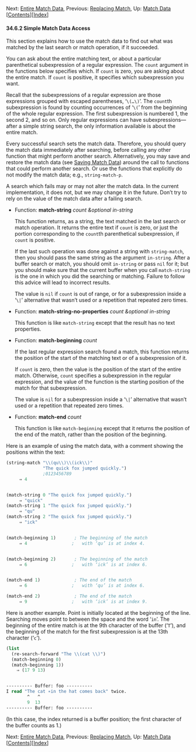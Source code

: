 

Next: [Entire Match Data](Entire-Match-Data.html), Previous: [Replacing Match](Replacing-Match.html), Up: [Match Data](Match-Data.html)   \[[Contents](index.html#SEC_Contents "Table of contents")]\[[Index](Index.html "Index")]

#### 34.6.2 Simple Match Data Access

This section explains how to use the match data to find out what was matched by the last search or match operation, if it succeeded.

You can ask about the entire matching text, or about a particular parenthetical subexpression of a regular expression. The `count` argument in the functions below specifies which. If `count` is zero, you are asking about the entire match. If `count` is positive, it specifies which subexpression you want.

Recall that the subexpressions of a regular expression are those expressions grouped with escaped parentheses, ‘`\(…\)`’. The `count`th subexpression is found by counting occurrences of ‘`\(`’ from the beginning of the whole regular expression. The first subexpression is numbered 1, the second 2, and so on. Only regular expressions can have subexpressions—after a simple string search, the only information available is about the entire match.

Every successful search sets the match data. Therefore, you should query the match data immediately after searching, before calling any other function that might perform another search. Alternatively, you may save and restore the match data (see [Saving Match Data](Saving-Match-Data.html)) around the call to functions that could perform another search. Or use the functions that explicitly do not modify the match data; e.g., `string-match-p`.

A search which fails may or may not alter the match data. In the current implementation, it does not, but we may change it in the future. Don’t try to rely on the value of the match data after a failing search.

*   Function: **match-string** *count \&optional in-string*

    This function returns, as a string, the text matched in the last search or match operation. It returns the entire text if `count` is zero, or just the portion corresponding to the `count`th parenthetical subexpression, if `count` is positive.

    If the last such operation was done against a string with `string-match`, then you should pass the same string as the argument `in-string`. After a buffer search or match, you should omit `in-string` or pass `nil` for it; but you should make sure that the current buffer when you call `match-string` is the one in which you did the searching or matching. Failure to follow this advice will lead to incorrect results.

    The value is `nil` if `count` is out of range, or for a subexpression inside a ‘`\|`’ alternative that wasn’t used or a repetition that repeated zero times.

<!---->

*   Function: **match-string-no-properties** *count \&optional in-string*

    This function is like `match-string` except that the result has no text properties.

<!---->

*   Function: **match-beginning** *count*

    If the last regular expression search found a match, this function returns the position of the start of the matching text or of a subexpression of it.

    If `count` is zero, then the value is the position of the start of the entire match. Otherwise, `count` specifies a subexpression in the regular expression, and the value of the function is the starting position of the match for that subexpression.

    The value is `nil` for a subexpression inside a ‘`\|`’ alternative that wasn’t used or a repetition that repeated zero times.

<!---->

*   Function: **match-end** *count*

    This function is like `match-beginning` except that it returns the position of the end of the match, rather than the position of the beginning.

Here is an example of using the match data, with a comment showing the positions within the text:

```lisp
(string-match "\\(qu\\)\\(ick\\)"
              "The quick fox jumped quickly.")
              ;0123456789
     ⇒ 4
```

```lisp
```

```lisp
(match-string 0 "The quick fox jumped quickly.")
     ⇒ "quick"
(match-string 1 "The quick fox jumped quickly.")
     ⇒ "qu"
(match-string 2 "The quick fox jumped quickly.")
     ⇒ "ick"
```

```lisp
```

```lisp
(match-beginning 1)       ; The beginning of the match
     ⇒ 4                 ;   with ‘qu’ is at index 4.
```

```lisp
```

```lisp
(match-beginning 2)       ; The beginning of the match
     ⇒ 6                 ;   with ‘ick’ is at index 6.
```

```lisp
```

```lisp
(match-end 1)             ; The end of the match
     ⇒ 6                 ;   with ‘qu’ is at index 6.

(match-end 2)             ; The end of the match
     ⇒ 9                 ;   with ‘ick’ is at index 9.
```

Here is another example. Point is initially located at the beginning of the line. Searching moves point to between the space and the word ‘`in`’. The beginning of the entire match is at the 9th character of the buffer (‘`T`’), and the beginning of the match for the first subexpression is at the 13th character (‘`c`’).

```lisp
(list
  (re-search-forward "The \\(cat \\)")
  (match-beginning 0)
  (match-beginning 1))
    ⇒ (17 9 13)
```

```lisp
```

```lisp
---------- Buffer: foo ----------
I read "The cat ∗in the hat comes back" twice.
        ^   ^
        9  13
---------- Buffer: foo ----------
```

(In this case, the index returned is a buffer position; the first character of the buffer counts as 1.)

Next: [Entire Match Data](Entire-Match-Data.html), Previous: [Replacing Match](Replacing-Match.html), Up: [Match Data](Match-Data.html)   \[[Contents](index.html#SEC_Contents "Table of contents")]\[[Index](Index.html "Index")]
